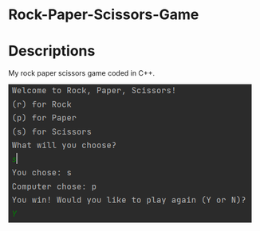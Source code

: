 # Rock-Paper-Scissors-Game

# Descriptions

My rock paper scissors game coded in C++. 

![Picture](./RockPaperScissorsRound.png)

